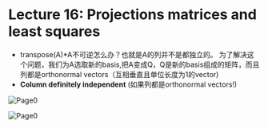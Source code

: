 # Lecture 16: Projections matrices and least squares
* transpose(A)*A不可逆怎么办？也就是A的列并不是都独立的。
为了解决这个问题，我们为A选取新的basis,把A变成Q，Q是新的basis组成的矩阵，而且列都是orthonormal vectors（互相垂直且单位长度为1的vector)
* **Column definitely independent** (如果列都是orthonormal vectors!)

![Page0](https://github.com/zhukuixi/RainyNight/blob/master/LinearAlgebra/Images/L16_1.jpg)

![Page0](https://github.com/zhukuixi/RainyNight/blob/master/LinearAlgebra/Images/L16_2.jpg)